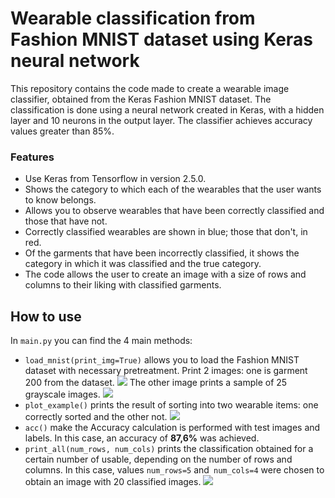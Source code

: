 # Wearable classification from Fashion MNIST dataset using Keras neural network
This repository contains the code made to create a wearable image classifier, obtained from the Keras Fashion MNIST dataset. The classification is done using a neural network created in Keras, with a hidden layer and 10 neurons in the output layer. The classifier achieves accuracy values greater than 85%.

### Features

- Use Keras from Tensorflow in version 2.5.0.
- Shows the category to which each of the wearables that the user wants to know belongs.
- Allows you to observe wearables that have been correctly classified and those that have not.
- Correctly classified wearables are shown in blue; those that don't, in red.
- Of the garments that have been incorrectly classified, it shows the category in which it was classified and the true category.
- The code allows the user to create an image with a size of rows and columns to their liking with classified garments.

## How to use
In `main.py` you can find the 4 main methods:
- `load_mnist(print_img=True)` allows you to load the Fashion MNIST dataset with necessary pretreatment. Print 2 images: one is garment 200 from the dataset.
![](https://i.imgur.com/k5GjZcl.png)
The other image prints a sample of 25 grayscale images.
![](https://i.imgur.com/fPZ4mko.png)
- `plot_example()` prints the result of sorting into two wearable items: one correctly sorted and the other not.
![](https://i.imgur.com/eYy45h8.png)
- `acc()` make the Accuracy calculation is performed with test images and labels. In this case, an accuracy of **87,6%** was achieved.
- `print_all(num_rows, num_cols)` prints the classification obtained for a certain number of usable, depending on the number of rows and columns. In this case, values `num_rows=5` and` num_cols=4` were chosen to obtain an image with 20 classified images.
![](https://i.imgur.com/abpUmW2.png)

